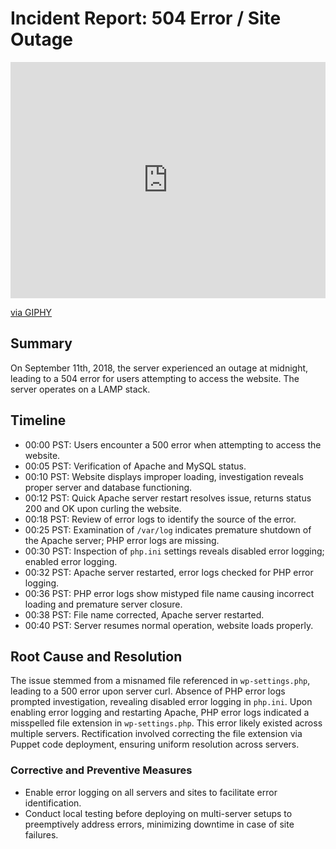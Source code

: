 # Incident Report: 504 Error / Site Outage

  <div style="width:100%;height:0;padding-bottom:75%;position:relative;"><iframe src="https://giphy.com/embed/26gJzump2Q03pbOmc" width="100%" height="100%" style="position:absolute" frameBorder="0" class="giphy-embed" allowFullScreen></iframe></div>
  <p><a href="https://giphy.com/gifs/tylermenzel-pokemon-go-server-26gJzump2Q03pbOmc">via GIPHY</a></p>

## Summary
On September 11th, 2018, the server experienced an outage at midnight, leading to a 504 error for users attempting to access the website. The server operates on a LAMP stack.

## Timeline
- 00:00 PST: Users encounter a 500 error when attempting to access the website.
- 00:05 PST: Verification of Apache and MySQL status.
- 00:10 PST: Website displays improper loading, investigation reveals proper server and database functioning.
- 00:12 PST: Quick Apache server restart resolves issue, returns status 200 and OK upon curling the website.
- 00:18 PST: Review of error logs to identify the source of the error.
- 00:25 PST: Examination of ``/var/log`` indicates premature shutdown of the Apache server; PHP error logs are missing.
- 00:30 PST: Inspection of ``php.ini`` settings reveals disabled error logging; enabled error logging.
- 00:32 PST: Apache server restarted, error logs checked for PHP error logging.
- 00:36 PST: PHP error logs show mistyped file name causing incorrect loading and premature server closure.
- 00:38 PST: File name corrected, Apache server restarted.
- 00:40 PST: Server resumes normal operation, website loads properly.
## Root Cause and Resolution
The issue stemmed from a misnamed file referenced in ``wp-settings.php``, leading to a 500 error upon server curl. Absence of PHP error logs prompted investigation, revealing disabled error logging in ``php.ini``. Upon enabling error logging and restarting Apache, PHP error logs indicated a misspelled file extension in ``wp-settings.php``. This error likely existed across multiple servers. Rectification involved correcting the file extension via Puppet code deployment, ensuring uniform resolution across servers.

### Corrective and Preventive Measures
- Enable error logging on all servers and sites to facilitate error identification.
- Conduct local testing before deploying on multi-server setups to preemptively address errors, minimizing downtime in case of site failures.